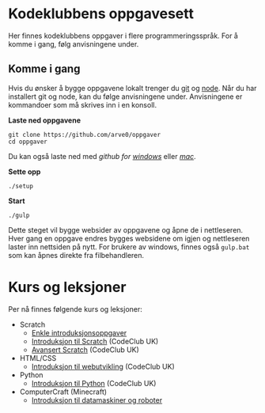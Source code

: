 # Kodeklubbens oppgavesett

Her finnes kodeklubbens oppgaver i flere programmeringsspråk. For å komme i gang, følg anvisningene under.

## Komme i gang
Hvis du ønsker å bygge oppgavene lokalt trenger du [git](//help.github.com/articles/set-up-git/) og [node](//nodejs.org). Når du har installert git og node, kan du følge anvisningene under. Anvisningene er kommandoer som må skrives inn i en konsoll.

**Laste ned oppgavene**
```
git clone https://github.com/arve0/oppgaver
cd oppgaver
```
Du kan også laste ned med *github for [windows](//windows.github.com)* eller *[mac](//mac.github.com)*.

**Sette opp**
```
./setup
```

**Start**
```
./gulp
```
Dette steget vil bygge websider av oppgavene og åpne de i nettleseren. Hver gang en oppgave endres bygges websidene om igjen og nettleseren laster inn nettsiden på nytt. For brukere av windows, finnes også `gulp.bat` som kan åpnes direkte fra filbehandleren.


# Kurs og leksjoner
Per nå finnes følgende kurs og leksjoner:
- Scratch
    - [Enkle introduksjonsoppgaver](scratch/egne-enkel/)
    - [Introduksjon til Scratch](scratch/codeclubUK-term01/) (CodeClub UK)
    - [Avansert Scratch](scratch/codeclubUK-term02/) (CodeClub UK)
- HTML/CSS
    - [Introduksjon til webutvikling](htmlcss/codeclubUK) (CodeClub UK)
- Python
    - [Introduksjon til Python](python/codeclubUK) (CodeClub UK)
- ComputerCraft (Minecraft)
    - [Introduksjon til datamaskiner og roboter](computercraft/egne-enkel)
